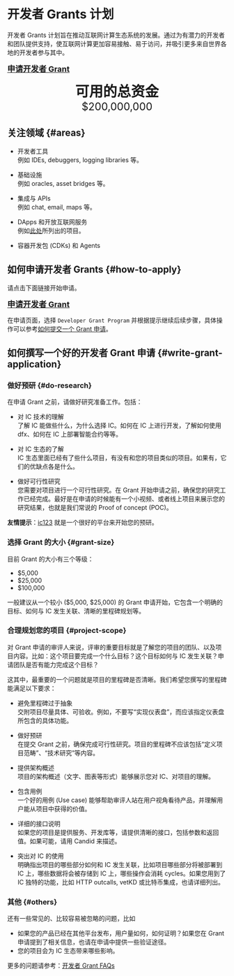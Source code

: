 # 开发者 Grants 计划

开发者 Grants 计划旨在推动互联网计算生态系统的发展。通过为有潜力的开发者和团队提供支持，使互联网计算更加容易接触、易于访问，并吸引更多来自世界各地的开发者参与其中。

<font size="4"><a href="https://dfinity.submittable.com/submit"><b>申请开发者 Grant</b></a></font>

<center><font size="6"><b>可用的总资金</b></font></center>
<center><font size="5">$200,000,000</font></center>

## 关注领域 {#areas}

- 开发者工具  
  例如 IDEs, debuggers, logging libraries 等。

- 基础设施  
  例如 oracles, asset bridges 等。

- 集成与 APIs  
  例如 chat, email, maps 等。

- DApps 和开放互联网服务  
  例如[此处](https://github.com/dfinity/grant-rfps/blob/main/requests-for-startups.md)所列出的项目。

- 容器开发包 (CDKs) 和 Agents

## 如何申请开发者 Grants {#how-to-apply}

请点击下面链接开始申请。

<p><font size="4"><a href="https://dfinity.submittable.com/submit"><b>申请开发者 Grant</b></a></font></p>

在申请页面，选择 `Developer Grant Program` 并根据提示继续后续步骤，具体操作可以参考[如何提交一个 Grant 申请](https://support.dfinity.org/hc/en-us/articles/4401932864020-How-to-Submit-a-Grant-Application)。

## 如何撰写一个好的开发者 Grant 申请 {#write-grant-application}

### 做好预研 {#do-research}

在申请 Grant 之前，请做好研究准备工作。包括：  

- 对 IC 技术的理解  
  了解 IC 能做些什么，为什么选择 IC。如何在 IC 上进行开发，了解如何使用 dfx、如何在 IC 上部署智能合约等等。

- 对 IC 生态的了解  
  IC 生态里面已经有了些什么项目，有没有和您的项目类似的项目。如果有，它们的优缺点各是什么。

- 做好可行性研究  
  您需要对项目进行一个可行性研究。在 Grant 开始申请之前，确保您的研究工作已经完成。最好是在申请的时候能有一个小视频、或者线上项目来展示您的研究结果，也就是我们常说的 Proof of concept (POC)。

**友情提示**：[ic123](https://ic123.xyz/) 就是一个很好的平台来开始您的预研。

### 选择 Grant 的大小 {#grant-size}

目前 Grant 的大小有三个等级：
- $5,000
- $25,000
- $100,000

一般建议从一个较小 ($5,000, $25,000) 的 Grant 申请开始，它包含一个明确的目标、如何与 IC 发生关联、清晰的里程碑规划等。

### 合理规划您的项目 {#project-scope}

对 Grant 申请的审评人来说，评审的重要目标就是了解您的项目的团队、以及项目内容。比如：这个项目要完成一个什么目标？这个目标如何与 IC 发生关联？申请团队是否有能力完成这个目标？

这其中，最重要的一个问题就是项目的里程碑是否清晰。我们希望您撰写的里程碑能满足以下要求：

- 避免里程碑过于抽象  
  交附项目尽量具体、可验收。例如，不要写“实现仪表盘”，而应该指定仪表盘所包含的具体功能。

- 做好预研  
  在提交 Grant 之前，确保完成可行性研究。项目的里程碑不应该包括“定义项目范畴”、“技术研究”等内容。

- 提供架构概述  
  项目的架构概述（文字、图表等形式）能够展示您对 IC、对项目的理解。

- 包含用例  
  一个好的用例 (Use case) 能够帮助审评人站在用户视角看待产品，并理解用户能从项目中获得的价值。

- 详细的接口说明  
  如果您的项目是提供服务、开发库等，请提供清晰的接口，包括参数和返回值。如果可能，请用 Candid 来描述。

- 突出对 IC 的使用  
  明确指出项目的哪些部分如何和 IC 发生关联，比如项目哪些部分将被部署到 IC 上，哪些数据将会被存储到 IC 上，哪些操作会消耗 cycles。如果您用到了 IC 独特的功能，比如 HTTP outcalls, vetKD 或比特币集成，也请详细列出。

### 其他 {#others}

还有一些常见的、比较容易被忽略的问题，比如
- 如果您的产品已经在其他平台发布，用户量如何，如何证明？如果您在 Grant 申请提到了相关信息，也请在申请中提供一些验证途径。
- 您的项目会为 IC 生态带来哪些影响。

更多的问题请参考：[开发者 Grant FAQs](https://support.dfinity.org/hc/en-us/sections/8730977702804-Grants)

